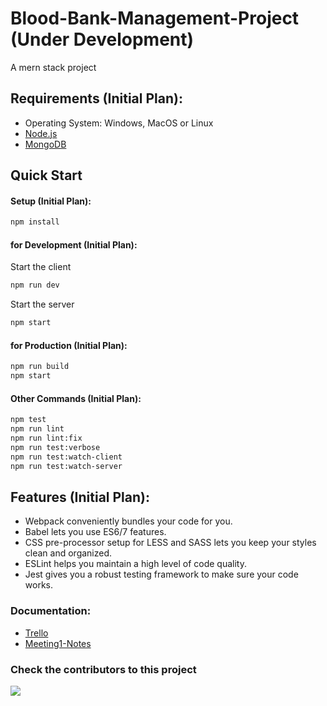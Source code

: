 # Blood-Bank-Management-Project (Under Development)
A mern stack project  

## Requirements (Initial Plan):

* Operating System: Windows, MacOS or Linux
* [Node.js](https://nodejs.org/) 
* [MongoDB](https://www.mongodb.com/try/download/community)

## Quick Start

#### Setup (Initial Plan):

```bash
npm install
```

#### for Development (Initial Plan):

Start the client
```bash
npm run dev
```

Start the server
```bash
npm start
```

#### for Production (Initial Plan):

```bash
npm run build
npm start
```

#### Other Commands (Initial Plan):

```bash
npm test
npm run lint
npm run lint:fix
npm run test:verbose
npm run test:watch-client
npm run test:watch-server
```

## Features (Initial Plan):

* Webpack conveniently bundles your code for you.
* Babel lets you use ES6/7 features.
* CSS pre-processor setup for LESS and SASS lets you keep your styles clean and organized.
* ESLint helps you maintain a high level of code quality.
* Jest gives you a robust testing framework to make sure your code works.

<!-- ## Code Structure (Initial Plan):

```
- client
  - api
  - assets
    - images
    - icons
  - components
    - atoms
    - molecules
    - organisms
    - templates
    - pages
    - environment
  - hooks
  - store
    - actions
    - reducers
    - thunks
    - tests
  - styles
  - utils
- server
  - config
  - database
  - routes
- scripts
```

Component Heirarchy (Initial Plan):

Environment > Pages > Templates > Organisms > Molecules > Atoms

This is based on atomic design. Learn more about [atomic design](http://bradfrost.com/blog/post/atomic-web-design/).

## Technologies:

[React](https://facebook.github.io/react/) - View Library

[Redux](http://redux.js.org/) - State Manager

[Webpack](https://webpack.github.io/) - Module Bundler

[Express](http://expressjs.com/) - Node Application Framework

[MongoDB](https://www.mongodb.com/) - Document Database

[Mongoose](http://mongoosejs.com/) - MongoDB Framework

[Passport](http://www.passportjs.org/) - Authentication Framework

[React Notifications Component](https://teodosii.github.io/react-notifications-component/) - Notification System

[Bulma](http://bulma.io/) - CSS Framework

[React Bulma Companion](https://github.com/djizco/react-bulma-companion) - Bulma Component Library

[FontAwesome](http://fontawesome.io/) - Icons

[Ramda](http://ramdajs.com/) - Functional Library

[date-fns](https://date-fns.org/) - Date Functions Library

[SuperAgent](https://github.com/visionmedia/superagent) - HTTP Request Library

[ESLint](http://eslint.org/) - Code Linter

[Jest](https://jestjs.io/) - Testing Framework
MongoDB Express.js React.js Node.js -->

### Documentation:
- [Trello](https://trello.com/b/ej6NF8AM/blood-bank-management-systemscrum)
- [Meeting1-Notes](https://docs.google.com/document/d/1hL0jzkD67dqmifV7SRpRDPQ_BbkCAwnBEVBBhGVqb-0/edit?usp=sharing)

### Check the contributors to this project
<a href="https://github.com/RaheemAmer/Blood-Bank-Management-Project/graphs/contributors">
  <img src="https://contrib.rocks/image?repo=RaheemAmer/Blood-Bank-Management-Project" />
</a>

